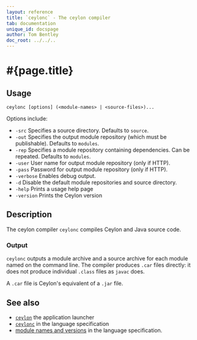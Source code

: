 ```yaml
---
layout: reference
title: `ceylonc` - The ceylon compiler
tab: documentation
unique_id: docspage
author: Tom Bentley
doc_root: ../../..
---
```


# #{page.title}

## Usage 

<!-- lang: none -->
    ceylonc [options] (<module-names> | <source-files>)...

Options include:

* `-src` Specifies a source directory. Defaults to `source`.
* `-out` Specifies the output module repository (which must be publishable).
  Defaults to `modules`.
* `-rep` Specifies a module repository containing dependencies. Can be repeated.
  Defaults to `modules`.
* `-user` User name for output module repository (only if HTTP). <!-- m2 -->
* `-pass` Password for output module repository (only if HTTP). <!-- m2 -->
* `-verbose` Enables debug output.
* `-d` Disable the default module repositories and source directory. <!-- m4 -->
* `-help` Prints a usage help page
* `-version` Prints the Ceylon version

## Description

The ceylon compiler `ceylonc` compiles Ceylon and Java source code. 

### Output

`ceylonc` outputs a module archive and a source archive for 
each module named on the command line. The compiler produces `.car` files 
directly: it does not produce individual `.class` files as `javac` does.

A `.car` file is Ceylon's equivalent of a `.jar` file.

## See also

* [`ceylon`](../ceylon) the application launcher
* [`ceylonc`](#{page.doc_root}/#{site.urls.spec_relative}#thecompiler) in the language specification
* [module names and versions](#{page.doc_root}/#{site.urls.spec_relative}#modulenamesandversionidentifiers) in the language specification.
